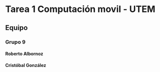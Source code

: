 # Tarea 1 Computación movil - UTEM
## Equipo
### Grupo 9
#### Roberto Albornoz
#### Cristóbal González

